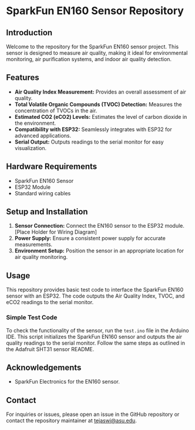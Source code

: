# SparkFun EN160 Sensor Repository

## Introduction

Welcome to the repository for the SparkFun EN160 sensor project. This sensor is designed to measure air quality, making it ideal for environmental monitoring, air purification systems, and indoor air quality detection.

## Features

- **Air Quality Index Measurement:** Provides an overall assessment of air quality.
- **Total Volatile Organic Compounds (TVOC) Detection:** Measures the concentration of TVOCs in the air.
- **Estimated CO2 (eCO2) Levels:** Estimates the level of carbon dioxide in the environment.
- **Compatibility with ESP32:** Seamlessly integrates with ESP32 for advanced applications.
- **Serial Output:** Outputs readings to the serial monitor for easy visualization.

## Hardware Requirements

- SparkFun EN160 Sensor
- ESP32 Module
- Standard wiring cables

## Setup and Installation

1. **Sensor Connection:** Connect the EN160 sensor to the ESP32 module. [Place Holder for Wiring Diagram]
2. **Power Supply:** Ensure a consistent power supply for accurate measurements.
3. **Environment Setup:** Position the sensor in an appropriate location for air quality monitoring.

## Usage

This repository provides basic test code to interface the SparkFun EN160 sensor with an ESP32. The code outputs the Air Quality Index, TVOC, and eCO2 readings to the serial monitor.

### Simple Test Code

To check the functionality of the sensor, run the `test.ino` file in the Arduino IDE. This script initializes the SparkFun EN160 sensor and outputs the air quality readings to the serial monitor. Follow the same steps as outlined in the Adafruit SHT31 sensor README.

## Acknowledgements

- SparkFun Electronics for the EN160 sensor.

## Contact

For inquiries or issues, please open an issue in the GitHub repository or contact the repository maintainer at tejaswi@asu.edu.
